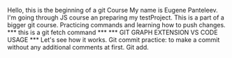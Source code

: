 Hello, this is the beginning of a git Course
My name is Eugene Panteleev.
I'm going through JS course an preparing my testProject.
This is a part of a bigger git course. Practicing commands and learning how to push changes.
*** this is a git fetch command *** 
*** GIT GRAPH EXTENSION VS CODE USAGE ***
Let's see how it works.
Git commit practice: to make a commit without any additional comments at first.
Git add.